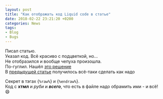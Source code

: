 ```yaml
---
layout: post  
title: "Как отображать код Liquid code в статье"  
date: 2018-02-22 23:21:20 +0200
categories: News
tags: 
- Blog
- Bugs
---
```

Писал статью.  
Указал код. Всё красиво с подцветкой, но...  
Не отобразился и вообще чепуха произошла.  
По-гуглил. Нашёл [это решение](https://www.juev.org/2012/07/06/jekyll-liquid-code-in-article/)  
В [предыдущей статье](https://dvesti.github.io/jekyll-jacman/news/2018/02/22/pagination-jacman/) получилось всё-таки сделать как надо  

Секрет в тэгах {`%raw%`} и {`%endraw%`}.  
Код с **хтмл** и *руби* и ***всего***, что есть в файле надо обрамить ими - и всё! :smile:   
